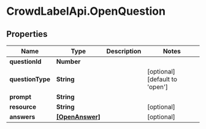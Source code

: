 # CrowdLabelApi.OpenQuestion

## Properties

Name | Type | Description | Notes
------------ | ------------- | ------------- | -------------
**questionId** | **Number** |  | 
**questionType** | **String** |  | [optional] [default to &#39;open&#39;]
**prompt** | **String** |  | 
**resource** | **String** |  | [optional] 
**answers** | [**[OpenAnswer]**](OpenAnswer.md) |  | [optional] 


